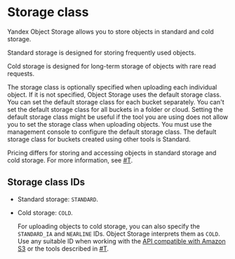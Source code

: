 # Storage class

Yandex Object Storage allows you to store objects in standard and cold storage.

Standard storage is designed for storing frequently used objects.

Cold storage is designed for long-term storage of objects with rare read requests.

The storage class is optionally specified when uploading each individual object. If it is not specified, Object Storage uses the default storage class. You can set the default storage class for each bucket separately. You can't set the default storage class for all buckets in a folder or cloud. Setting the default storage class might be useful if the tool you are using does not allow you to set the storage class when uploading objects. You must use the management console to configure the default storage class. The default storage class for buckets created using other tools is Standard.

Pricing differs for storing and accessing objects in standard storage and cold storage. For more information, see [#T](../pricing.md).

## Storage class IDs

- Standard storage: `STANDARD`.

- Cold storage: `COLD`.

    For uploading objects to cold storage, you can also specify the `STANDARD_IA` and `NEARLINE` IDs. Object Storage interprets them as `COLD`. Use any suitable ID when working with the [API compatible with Amazon S3](../s3/index.md) or the tools described in [#T](../instruments/index.md).


